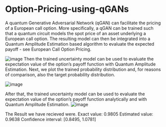 # Option-Pricing-using-qGANs
A quantum Generative Adversarial Network (qGAN) can facilitate the pricing of a European call option. More specifically, a qGAN can be trained such that a quantum circuit models the spot price of an asset underlying a European call option. The resulting model can then be integrated into a Quantum Amplitude Estimation based algorithm to evaluate the expected payoff - see European Call Option Pricing. 

 ![image](https://user-images.githubusercontent.com/56102543/176602425-40c5602a-23ff-44d2-b35b-e8d48359fae3.png)
 Then the trained uncertainty model can be used to evaluate the expectation value of the option’s payoff function with Quantum Amplitude Estimation.
 Next, we plot the trained probability distribution and, for reasons of comparison, also the target probability distribution.
 
 ![image](https://user-images.githubusercontent.com/56102543/176602710-401fd5cb-bcbf-470a-aa83-0ec8ba7b5d78.png)

 After that, the trained uncertainty model can be used to evaluate the expectation value of the option’s payoff function analytically and with Quantum Amplitude Estimation.
 ![image](https://user-images.githubusercontent.com/56102543/176602785-2eda2e7b-9827-4c80-8254-1c85bf9e7af4.png)
 
 The Result we have recieved were.
 Exact value:        	0.9805
Estimated value:    	0.9638
Confidence interval:	[0.8495, 1.0781]
